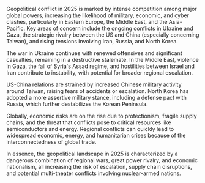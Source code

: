 Geopolitical conflict in 2025 is marked by intense competition among major global powers, increasing the likelihood of military, economic, and cyber clashes, particularly in Eastern Europe, the Middle East, and the Asia-Pacific. Key areas of concern include the ongoing conflicts in Ukraine and Gaza, the strategic rivalry between the US and China (especially concerning Taiwan), and rising tensions involving Iran, Russia, and North Korea.

The war in Ukraine continues with renewed offensives and significant casualties, remaining in a destructive stalemate. In the Middle East, violence in Gaza, the fall of Syria's Assad regime, and hostilities between Israel and Iran contribute to instability, with potential for broader regional escalation.

US-China relations are strained by increased Chinese military activity around Taiwan, raising fears of accidents or escalation. North Korea has adopted a more assertive military stance, including a defense pact with Russia, which further destabilizes the Korean Peninsula.

Globally, economic risks are on the rise due to protectionism, fragile supply chains, and the threat that conflicts pose to critical resources like semiconductors and energy. Regional conflicts can quickly lead to widespread economic, energy, and humanitarian crises because of the interconnectedness of global trade.

In essence, the geopolitical landscape in 2025 is characterized by a dangerous combination of regional wars, great power rivalry, and economic nationalism, all increasing the risk of escalation, supply chain disruptions, and potential multi-theater conflicts involving nuclear-armed nations.